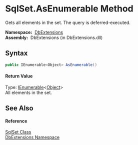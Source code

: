 SqlSet.AsEnumerable Method
==========================
Gets all elements in the set. The query is deferred-executed.

  **Namespace:**  [DbExtensions][1]  
  **Assembly:**  DbExtensions (in DbExtensions.dll)

Syntax
------

```csharp
public IEnumerable<Object> AsEnumerable()
```

#### Return Value
Type: [IEnumerable][2]&lt;[Object][3]>  
All elements in the set.

See Also
--------

#### Reference
[SqlSet Class][4]  
[DbExtensions Namespace][1]  

[1]: ../README.md
[2]: http://msdn.microsoft.com/en-us/library/9eekhta0
[3]: http://msdn.microsoft.com/en-us/library/e5kfa45b
[4]: README.md